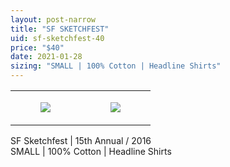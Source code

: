 ```yaml
---
layout: post-narrow
title: "SF SKETCHFEST"
uid: sf-sketchfest-40
price: "$40"
date: 2021-01-28
sizing: "SMALL | 100% Cotton | Headline Shirts"
---
```




<table style="width:100%;"><tr><td style="vertical-align:top;">
      <figure class="tmblr-full" data-orig-height="2048" data-orig-width="1365" data-orig-src="https://concertshirts.netlify.app/shirts/0446/0446-01.jpg"><img src="https://64.media.tumblr.com/83b417f29435746b292fb968b7f16631/51f0b61d96033bc8-0c/s540x810/83f63a47d8965ee74e2286ffeb53e435e563af55.jpg" data-orig-height="2048" data-orig-width="1365" data-orig-src="https://concertshirts.netlify.app/shirts/0446/0446-01.jpg"/></figure></td>
    <td style="vertical-align:top;">
      <figure class="tmblr-full" data-orig-height="2048" data-orig-width="1365" data-orig-src="https://concertshirts.netlify.app/shirts/0446/0446-02.jpg"><img src="https://64.media.tumblr.com/7fb038fb931a487716546656c83119e2/51f0b61d96033bc8-a1/s540x810/458c0b821c06d43eb46f14ed05a8f6c5ee748aa8.jpg" data-orig-height="2048" data-orig-width="1365" data-orig-src="https://concertshirts.netlify.app/shirts/0446/0446-02.jpg"/></figure></td>
  </tr></table><p>
  SF Sketchfest | 15th Annual / 2016<br/>SMALL | 100% Cotton | Headline Shirts
</p>
